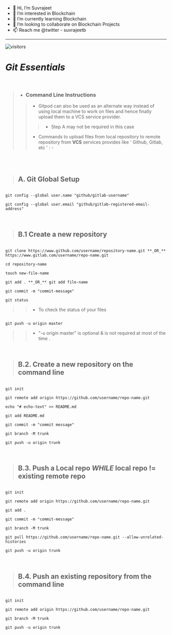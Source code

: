 * 👋 Hi, I’m Suvrajeet
* 👀 I’m interested in Blockchain
* 🌱 I’m currently learning Blockchain
* 💞️ I’m looking to collaborate on Blockchain Projects
* 📫 Reach me @twitter - suvrajeetb

--------------------------------------------------------------------------------------------------------------------------------------------------------------------

![visitors](https://visitor-badge.laobi.icu/badge?page_id=suvrajeet01.suvrajeet01)

# **_Git Essentials_**
<br>

>
> * ### **Command Line Instructions**
>> * Gitpod can also be used as an alternate way instead of using local machine to work on files and hence finally upload them to a VCS service provider.
>> > * Step A may not be required in this case
>> * Commands to upload files from local repository to remote repository from **VCS** services provides like ' Github, Gitlab, etc ' : -


<br>
<br>

> ## A. **Git Global Setup**
 
```

git config --global user.name "github/gitlab-username"

git config --global user.email "github/gitlab-registered-email-address"

```


<br>

> ## B.1 **Create a new repository**

```

git clone https://www.github.com/username/repository-name.git **_OR_** https://www.gitlab.com/username/repo-name.git

cd repository-name

touch new-file-name

git add . **_OR_** git add file-name

git commit -m "commit-message"

git status

```

>> * To check the status of your files

```

git push -u origin master

```

>> * "-u origin master" is optional & is not required at most of the time .

<br>

<!--- [comment]: <> > ### **OR** -->
> ## B.2. **Create a new repository on the command line**

```

git init

git remote add origin https://github.com/username/repo-name.git

echo "# echo-text" >> README.md

git add README.md

git commit -m "commit message"

git branch -M trunk

git push -u origin trunk

```

<br>

<!--- []: > ### **OR** -->
> ## B.3. **Push a Local repo *WHILE* local repo != existing remote repo**

```

git init

git remote add origin https://github.com/username/repo-name.git

git add .

git commit -m "commit-message"

git branch -M trunk

git pull https://github.com/username/repo-name.git --allow-unrelated-histories

git push -u origin trunk

```

<br>

> ## B.4. **Push an existing repository from the command line**

```

git init

git remote add origin https://github.com/username/repo-name.git

git branch -M trunk

git push -u origin trunk

```
